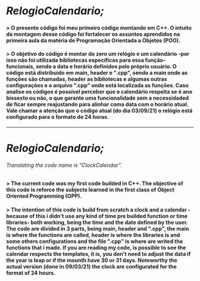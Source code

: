 # *RelogioCalendario;*

#### > O presente código foi meu primeiro código montando em C++. O intuito da montagem desse código foi fortalecer os assuntos aprendidos na primeira aula da matéria de Programação Orientada a Objetos (POO).

#### > O objetivo do código é montar do zero um relógio e um calendário -por isso não foi utilizada bibliotecas específicas para essa função- funcionais, sendo a data e horário definidos pelo próprio usuário. O código está distribuido em main, header e ".cpp", sendo a main onde as funções são chamadas, header as bibliotecas e algumas outras configurações e o arquivo ".cpp" onde está localizada as funções. Caso analise os códigos é possível perceber que o calendário respeita se é ano bissexto ou não, o que garante uma funcionalidade sem a necessidaded de ficar sempre reajustando para alinhar coma data com o horário atual. Vale chamar a atenção que o código atual (do dia 03/09/21) o relógio está configurado para o formato de 24 horas. 
------------------------------------------ 
# *RelogioCalendario;*
###### Translating the code name is "ClockCalendar".
#### > The current code was my first code builded in C++. The objective of this code is reforce the subjects learned in the first class of Object Oriented Programming (OPP).

#### > The intention of this code is build from scratch a clock and a calendar - because of this i didn't use any kind of time pre builded function or time libraries- both working, being the time and the date defined by the user. The code are divided in 3 parts, being main, header and ".cpp", the main is where the functions are called, header is where the libraries is and some others configurations and the file ".cpp" is where are writed the functions that i made. If you are reading my code, is possible to see the calendar respects the templates, it is, you don't need to adjust the data if the year is leap or if the mounth have 30 or 31 days. Noteworthy the actual version (done in 09/03/21) the clock are configurated for the format of 24 hours.
